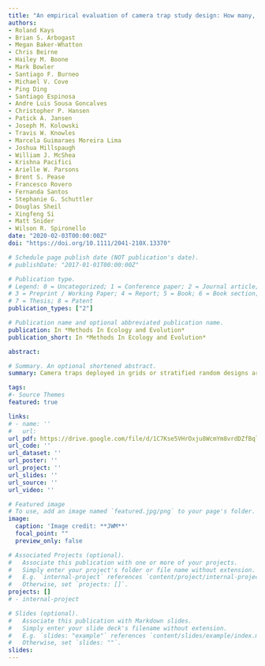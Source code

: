 ```yaml
---
title: "An empirical evaluation of camera trap study design: How many, how long and when?"
authors:
- Roland Kays
- Brian S. Arbogast
- Megan Baker-Whatton
- Chris Beirne
- Hailey M. Boone
- Mark Bowler
- Santiago F. Burneo
- Michael V. Cove
- Ping Ding
- Santiago Espinosa
- Andre Luis Sousa Goncalves
- Christopher P. Hansen
- Patick A. Jansen
- Joseph M. Kolowski
- Travis W. Knowles
- Marcela Guimaraes Moreira Lima
- Joshua Millspaugh
- William J. McShea
- Krishna Pacifici
- Arielle W. Parsons
- Brent S. Pease
- Francesco Rovero
- Fernanda Santos
- Stephanie G. Schuttler
- Douglas Sheil
- Xingfeng Si
- Matt Snider
- Wilson R. Spironello
date: "2020-02-03T00:00:00Z"
doi: "https://doi.org/10.1111/2041-210X.13370"

# Schedule page publish date (NOT publication's date).
# publishDate: "2017-01-01T00:00:00Z"

# Publication type.
# Legend: 0 = Uncategorized; 1 = Conference paper; 2 = Journal article;
# 3 = Preprint / Working Paper; 4 = Report; 5 = Book; 6 = Book section;
# 7 = Thesis; 8 = Patent
publication_types: ["2"]

# Publication name and optional abbreviated publication name.
publication: In *Methods In Ecology and Evolution*
publication_short: In *Methods In Ecology and Evolution*

abstract:

# Summary. An optional shortened abstract.
summary: Camera traps deployed in grids or stratified random designs are a well‐established survey tool for wildlife but there has been little evaluation of study design parameters. nWe used an empirical subsampling approach involving 2,225 camera deployments run at 41 study areas around the world to evaluate three aspects of camera trap study designand their influence on the estimation of three ecological metrics for mammals.

tags:
#- Source Themes
featured: true

links:
# - name: ''
#   url: 
url_pdf: https://drive.google.com/file/d/1C7Kse5VHrOxju8WcmYm8vrdDZfBqlG-I/view?usp=sharing
url_code: ''
url_dataset: ''
url_poster: ''
url_project: ''
url_slides: ''
url_source: ''
url_video: ''

# Featured image
# To use, add an image named `featured.jpg/png` to your page's folder. 
image:
  caption: 'Image credit: **JWM**'
  focal_point: ""
  preview_only: false

# Associated Projects (optional).
#   Associate this publication with one or more of your projects.
#   Simply enter your project's folder or file name without extension.
#   E.g. `internal-project` references `content/project/internal-project/index.md`.
#   Otherwise, set `projects: []`.
projects: []
# - internal-project

# Slides (optional).
#   Associate this publication with Markdown slides.
#   Simply enter your slide deck's filename without extension.
#   E.g. `slides: "example"` references `content/slides/example/index.md`.
#   Otherwise, set `slides: ""`.
slides:
---
```


